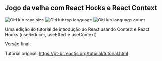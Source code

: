 ## Jogo da velha com React Hooks e React Context

![GitHub repo size](https://img.shields.io/github/repo-size/Vitor-S-G/Jogo_da_velha?style=for-the-badge)
![GitHub top language](https://img.shields.io/github/languages/top/Vitor-S-G/Jogo_da_velha?style=for-the-badge)
![GitHub language count](https://img.shields.io/github/languages/count/Vitor-S-G/Jogo_da_velha?style=for-the-badge)

Uma edição do tutorial de introdução ao React usando Context e React Hooks 
(useReducer, useEffect e useContext).

Versão final: 

Tutorial original:
https://pt-br.reactjs.org/tutorial/tutorial.html
